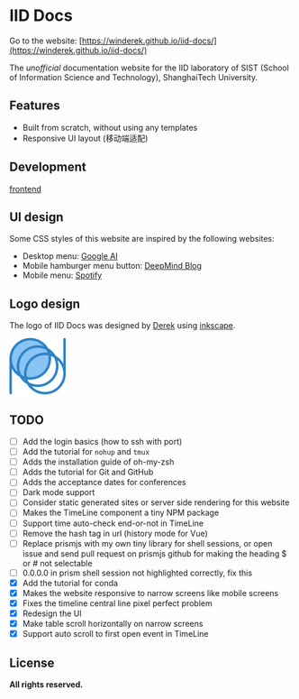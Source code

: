# IID Docs

Go to the website: [https://winderek.github.io/iid-docs/](https://winderek.github.io/iid-docs/)

The _unofficial_ documentation website for the IID laboratory of SIST (School of Information Science and Technology), ShanghaiTech University.

## Features

- Built from scratch, without using any templates
- Responsive UI layout (移动端适配)

## Development

[frontend](frontend)

## UI design

Some CSS styles of this website are inspired by the following websites:
- Desktop menu: [Google AI](https://ai.google/)
- Mobile hamburger menu button: [DeepMind Blog](https://deepmind.com/blog)
- Mobile menu: [Spotify](https://www.spotify.com/us/)

## Logo design

The logo of IID Docs was designed by [Derek](https://github.com/WinDerek) using [inkscape](https://inkscape.org/).

<img src="./logo/iid2019_logo.svg" width="100" alt="IID Docs Logo" />

## TODO

- [ ] Add the login basics (how to ssh with port)
- [ ] Add the tutorial for `nohup` and `tmux`
- [ ] Adds the installation guide of oh-my-zsh
- [ ] Adds the tutorial for Git and GitHub
- [ ] Adds the acceptance dates for conferences
- [ ] Dark mode support
- [ ] Consider static generated sites or server side rendering for this website
- [ ] Makes the TimeLine component a tiny NPM package
- [ ] Support time auto-check end-or-not in TimeLine
- [ ] Remove the hash tag in url (history mode for Vue)
- [ ] Replace prismjs with my own tiny library for shell sessions, or open issue and send pull request on prismjs github for making the heading $ or # not selectable
- [ ] 0.0.0.0 in prism shell session not highlighted correctly, fix this
- [x] Add the tutorial for conda
- [x] Makes the website responsive to narrow screens like mobile screens
- [x] Fixes the timeline central line pixel perfect problem
- [x] Redesign the UI
- [x] Make table scroll horizontally on narrow screens
- [x] Support auto scroll to first open event in TimeLine

## License

**All rights reserved.**
